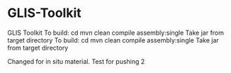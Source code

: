 # GLIS-Toolkit
GLIS Toolkit
To build:
	cd <Tookit dir>
	mvn clean compile assembly:single
Take jar from target directory
To build:
	cd <Tookit dir>
	mvn clean compile assembly:single
Take jar from target directory

Changed for in situ material. Test for pushing 2